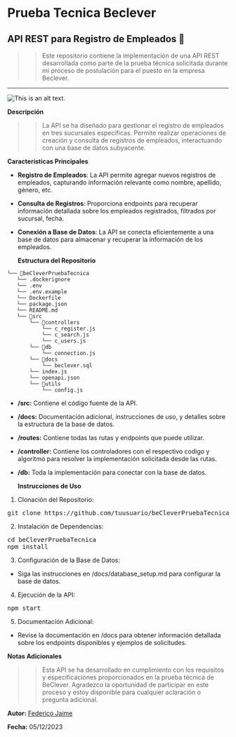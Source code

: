 # Prueba Tecnica Beclever

## API REST para Registro de Empleados 📝

> > Este repositorio contiene la implementación de una API REST desarrollada como parte de la prueba técnica solicitada durante mi proceso de postulación para el puesto en la empresa Beclever.

---

![This is an alt text.](https://cessi.org.ar/wp-content/uploads/2022/03/beclever.jpg "Logo de la empresa Be Clever.")

**Descripción**

> > La API se ha diseñado para gestionar el registro de empleados en tres sucursales específicas. Permite realizar operaciones de creación y consulta de registros de empleados, interactuando con una base de datos subyacente.

**Características Principales**

- **Registro de Empleados**: La API permite agregar nuevos registros de empleados, capturando información relevante como nombre, apellido, género, etc.

- **Consulta de Registros**: Proporciona endpoints para recuperar información detallada sobre los empleados registrados, filtrados por sucursal, fecha.

- **Conexión a Base de Datos**: La API se conecta eficientemente a una base de datos para almacenar y recuperar la información de los empleados.

  **Estructura del Repositorio**

```
└── 📁beCleverPruebaTecnica
   └── .dockerignore
   └── .env
   └── .env.example
   └── Dockerfile
   └── package.json
   └── README.md
   └── 📁src
       └── 📁controllers
           └── c_register.js
           └── c_search.js
           └── c_users.js
       └── 📁db
           └── connection.js
       └── 📁docs
           └── beclever.sql
       └── index.js
       └── openapi.json
       └── 📁utils
           └── config.js
```

- **/src:** Contiene el código fuente de la API.

- **/docs:** Documentación adicional, instrucciones de uso, y detalles sobre la estructura de la base de datos.
- **/routes:** Contiene todas las rutas y endpoints que puede utilizar.
- **/controller:** Contiene los controladores con el respectivo codigo y algoritmo para resolver la implementación solicitada desde las rutas.
- **/db:** Toda la implementación para conectar con la base de datos.

  **Instrucciones de Uso**

1. Clonación del Repositorio:

<pre>
git clone https://github.com/tuusuario/beCleverPruebaTecnica.git
</pre>

2. Instalación de Dependencias:

<pre>cd beCleverPruebaTecnica
npm install</pre>

3. Configuración de la Base de Datos:

- Siga las instrucciones en /docs/database_setup.md para configurar la base
  de datos.

4. Ejecución de la API:

<pre>npm start</pre>

5. Documentación Adicional:

- Revise la documentación en /docs para obtener información detallada sobre los endpoints disponibles y ejemplos de solicitudes.

**Notas Adicionales**

> > Esta API se ha desarrollado en cumplimiento con los requisitos y especificaciones proporcionados en la prueba técnica de BeClever. Agradezco la oportunidad de participar en este proceso y estoy disponible para cualquier aclaración o pregunta adicional.

**Autor:** [Federico Jaime](https://www.linkedin.com/in/federicojaime/)

**Fecha:** 05/12/2023
